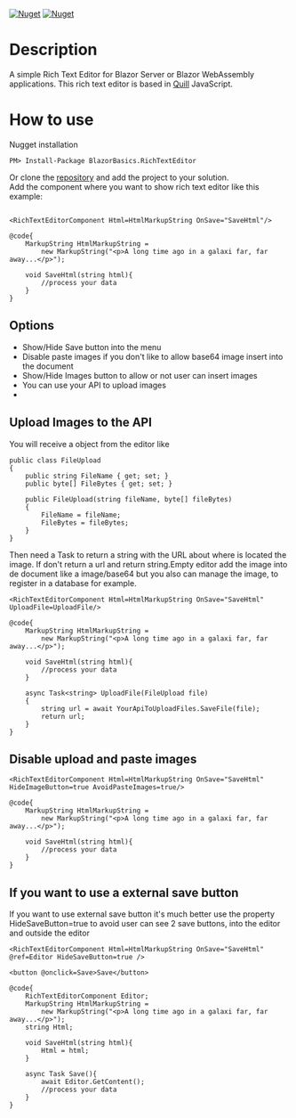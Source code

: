 [![Nuget](https://img.shields.io/nuget/v/BlazorBasics.RichTextEditor?style=for-the-badge)](https://www.nuget.org/packages/BlazorBasics.RichTextEditor)
[![Nuget](https://img.shields.io/nuget/dt/BlazorBasics.RichTextEditor?style=for-the-badge)](https://www.nuget.org/packages/BlazorBasics.RichTextEditor)

# Description
A simple Rich Text Editor for Blazor Server or Blazor WebAssembly applications. This rich text editor is based in [Quill](https://quilljs.com/) JavaScript.

# How to use
Nugget installation

```PM> Install-Package BlazorBasics.RichTextEditor```

Or clone the [repository](https://github.com/drualcman/BlazorBasics.RichTextEditor) and add the project to your solution.<br/>
Add the component where you want to show rich text editor like this example:

``` RAZOR

<RichTextEditorComponent Html=HtmlMarkupString OnSave="SaveHtml"/>

@code{
	MarkupString HtmlMarkupString = 
		new MarkupString("<p>A long time ago in a galaxi far, far away...</p>");
	
	void SaveHtml(string html){
		//process your data
	}
}
```

## Options
* Show/Hide Save button into the menu
* Disable paste images if you don't like to allow base64 image insert into the document
* Show/Hide Images button to allow or not user can insert images
* You can use your API to upload images
* 
## Upload Images to the API
You will receive a object from the editor like

``` CSHARP
public class FileUpload
{
    public string FileName { get; set; }
    public byte[] FileBytes { get; set; }

    public FileUpload(string fileName, byte[] fileBytes)
    {
        FileName = fileName;
        FileBytes = fileBytes;
    }
}
```

Then need a Task to return a string with the URL about where is located the image. If don't return a url and return string.Empty editor add the image into de document like a image/base64 but you also can manage the image, to register in a database for example.

``` RAZOR
<RichTextEditorComponent Html=HtmlMarkupString OnSave="SaveHtml" UploadFile=UploadFile/>

@code{
	MarkupString HtmlMarkupString = 
		new MarkupString("<p>A long time ago in a galaxi far, far away...</p>");
	
	void SaveHtml(string html){
		//process your data
	}

    async Task<string> UploadFile(FileUpload file)
    {          
        string url = await YourApiToUploadFiles.SaveFile(file);
		return url;
    }
}
```

## Disable upload and paste images

``` RAZOR
<RichTextEditorComponent Html=HtmlMarkupString OnSave="SaveHtml" HideImageButton=true AvoidPasteImages=true/>

@code{
	MarkupString HtmlMarkupString = 
		new MarkupString("<p>A long time ago in a galaxi far, far away...</p>");
	
	void SaveHtml(string html){
		//process your data
	}
}
```

## If you want to use a external save button

If you want to use external save button it's much better use the property HideSaveButton=true to avoid user can see 2 save buttons, into the editor and outside the editor

``` RAZOR
<RichTextEditorComponent Html=HtmlMarkupString OnSave="SaveHtml" @ref=Editor HideSaveButton=true />

<button @onclick=Save>Save</button>

@code{
	RichTextEditorComponent Editor;
	MarkupString HtmlMarkupString = 
		new MarkupString("<p>A long time ago in a galaxi far, far away...</p>");
	string Html;

	void SaveHtml(string html){
		Html = html;
	}

	async Task Save(){
		await Editor.GetContent();
		//process your data
	}
}
```

